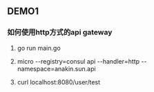 ## DEMO1
### 如何使用http方式的api gateway

1. go run main.go

2. micro --registry=consul api --handler=http --namespace=anakin.sun.api 

3. curl localhost:8080/user/test